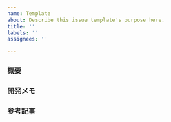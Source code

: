 ```yaml
---
name: Template
about: Describe this issue template's purpose here.
title: ''
labels: ''
assignees: ''

---
```


### 概要

### 開発メモ

### 参考記事
